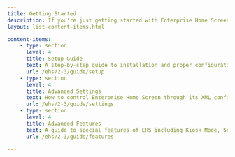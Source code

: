 ```yaml
---
title: Getting Started
description: If you're just getting started with Enterprise Home Screen, these guides will ensure a trouble-free experience from proper setup through the use of advanced features.
layout: list-content-items.html

content-items:
    - type: section
      level: 4
      title: Setup Guide
      text: A step-by-step guide to installation and proper configuration of Enterprise Home Screen on a device 
      url: /ehs/2-3/guide/setup
    - type: section
      level: 4
      title: Advanced Settings
      text: How to control Enterprise Home Screen through its XML configuration file
      url: /ehs/2-3/guide/settings
    - type: section
      level: 4
      title: Advanced Features
      text: A guide to special features of EHS including Kiosk Mode, Secure Mode and recovery from Lockdown State
      url: /ehs/2-3/guide/features

---    
```

